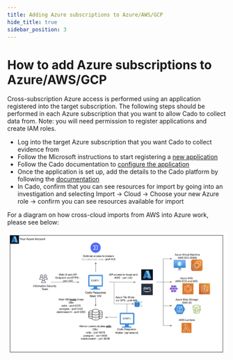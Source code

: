 ```yaml
---
title: Adding Azure subscriptions to Azure/AWS/GCP
hide_title: true
sidebar_position: 3
---
```


# How to add Azure subscriptions to Azure/AWS/GCP
Cross-subscription Azure access is performed using an application registered into the target subscription. The following steps should be performed in each Azure subscription that you want to allow Cado to collect data from. Note: you will need permission to register applications and create IAM roles.

* Log into the target Azure subscription that you want Cado to collect evidence from
* Follow the Microsoft instructions to start registering a [new application](https://learn.microsoft.com/en-us/entra/identity-platform/quickstart-register-app)
* Follow the Cado documentation to [configure the application](/cado/deploy/azure/azure-cross-tenancy-subscriptions#setting-up-an-app-registration-for-cross-tenancysubscription-acquisitions)
* Once the application is set up, add the details to the Cado platform by following the [documentation](/cado/deploy/azure/azure-cross-tenancy-subscriptions#registering-credentials-within-cado)
* In Cado, confirm that you can see resources for import by going into an investigation and selecting Import -> Cloud -> Choose your new Azure role -> confirm you can see resources available for import

For a diagram on how cross-cloud imports from AWS into Azure work, please see below:

![Azure Cross](/img/azure-cross.png)